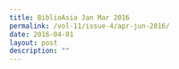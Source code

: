```yaml
---
title: BiblioAsia Jan Mar 2016
permalink: /vol-11/issue-4/apr-jun-2016/
date: 2016-04-01
layout: post
description: ""
---
```

